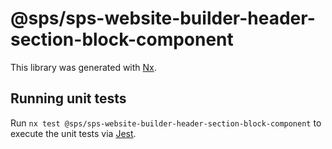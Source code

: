 # @sps/sps-website-builder-header-section-block-component

This library was generated with [Nx](https://nx.dev).

## Running unit tests

Run `nx test @sps/sps-website-builder-header-section-block-component` to execute the unit tests via [Jest](https://jestjs.io).
